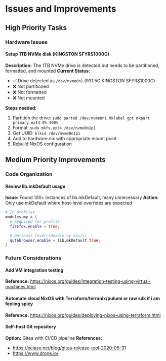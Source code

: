 # Issues and Improvements

## High Priority Tasks

### Hardware Issues

#### Setup 1TB NVMe disk (KINGSTON SFYRS1000G)

**Description:** The 1TB NVMe drive is detected but needs to be partitioned, formatted, and mounted
**Current Status:**

- ✅ Drive detected as `/dev/nvme0n1` (931.5G KINGSTON SFYRS1000G)
- ❌ Not partitioned
- ❌ Not formatted
- ❌ Not mounted

**Steps needed:**

1. Partition the drive: `sudo parted /dev/nvme0n1 mklabel gpt mkpart primary ext4 0% 100%`
2. Format: `sudo mkfs.ext4 /dev/nvme0n1p1`
3. Get UUID: `blkid /dev/nvme0n1p1`
4. Add to hardware.nix with appropriate mount point
5. Rebuild NixOS configuration

## Medium Priority Improvements

### Code Organization

#### Review lib.mkDefault usage

**Issue:** Found 100+ instances of lib.mkDefault, many unnecessary
**Action:** Only use mkDefault where host-level overrides are expected

```nix
# In profiles
modules.my = {
  # Required for profile
  firefox.enable = true;

  # Optional (overrideable by hosts)
  qutebrowser.enable = lib.mkDefault true;
}
```

### Future Considerations

#### Add VM integration testing

**Reference:** https://nixos.org/guides/integration-testing-using-virtual-machines.html

#### Automate cloud NixOS with Terraform/terranix/pulumi or raw sdk if i am feeling spicy

**Reference:** https://nixos.org/guides/deploying-nixos-using-terraform.html

#### Self-host Git repository

**Option:** Gitea with CI/CD pipeline
**References:**

- https://xeiaso.net/blog/gitea-release-tool-2020-05-31
- https://www.drone.io/
